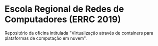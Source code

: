 # Escola Regional de Redes de Computadores (ERRC 2019)
Repositório da oficina intitulada "Virtualização através de containers para plataformas de computação em nuvem".

